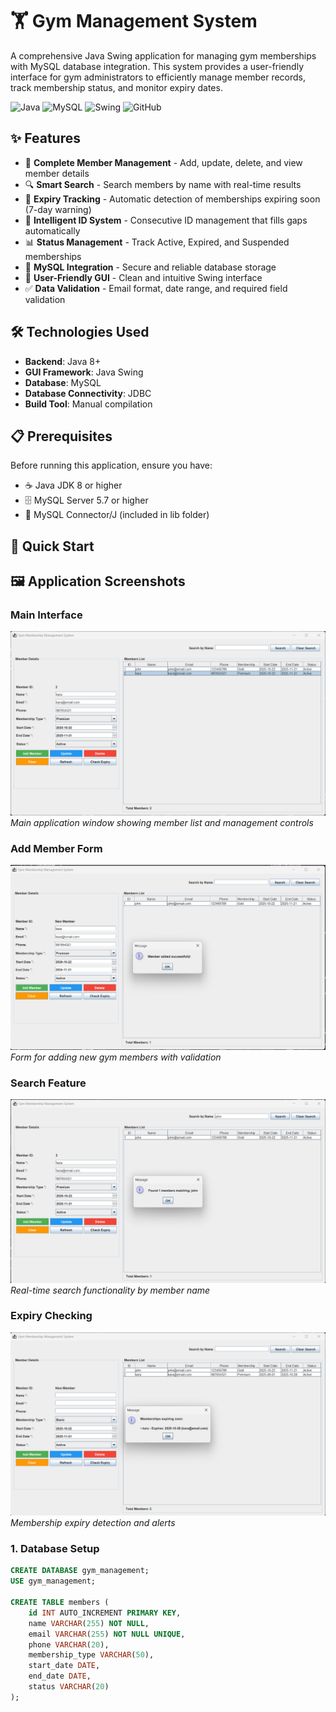 # 🏋️ Gym Management System

A comprehensive Java Swing application for managing gym memberships with MySQL database integration. This system provides a user-friendly interface for gym administrators to efficiently manage member records, track membership status, and monitor expiry dates.

![Java](https://img.shields.io/badge/Java-ED8B00?style=for-the-badge&logo=java&logoColor=white)
![MySQL](https://img.shields.io/badge/MySQL-00000F?style=for-the-badge&logo=mysql&logoColor=white)
![Swing](https://img.shields.io/badge/Java_Swing-ED8B00?style=for-the-badge&logo=java&logoColor=white)
![GitHub](https://img.shields.io/badge/GitHub-100000?style=for-the-badge&logo=github&logoColor=white)

## ✨ Features

- 👥 **Complete Member Management** - Add, update, delete, and view member details
- 🔍 **Smart Search** - Search members by name with real-time results
- 📅 **Expiry Tracking** - Automatic detection of memberships expiring soon (7-day warning)
- 🎯 **Intelligent ID System** - Consecutive ID management that fills gaps automatically
- 📊 **Status Management** - Track Active, Expired, and Suspended memberships
- 💾 **MySQL Integration** - Secure and reliable database storage
- 🎨 **User-Friendly GUI** - Clean and intuitive Swing interface
- ✅ **Data Validation** - Email format, date range, and required field validation

## 🛠 Technologies Used

- **Backend**: Java 8+
- **GUI Framework**: Java Swing
- **Database**: MySQL
- **Database Connectivity**: JDBC
- **Build Tool**: Manual compilation

## 📋 Prerequisites

Before running this application, ensure you have:

- ☕ Java JDK 8 or higher
- 🗄️ MySQL Server 5.7 or higher
- 🔗 MySQL Connector/J (included in lib folder)

## 🚀 Quick Start
## 🖼️ Application Screenshots

### Main Interface
![Main Interface](screenshots/main-ui.png)
*Main application window showing member list and management controls*

### Add Member Form
![Add Member](screenshots/add-member.png)
*Form for adding new gym members with validation*

### Search Feature
![Search Members](screenshots/search-feature.png)
*Real-time search functionality by member name*

### Expiry Checking
![Expiry Check](screenshots/expiry-check.png)
*Membership expiry detection and alerts*
### 1. Database Setup
```sql
CREATE DATABASE gym_management;
USE gym_management;

CREATE TABLE members (
    id INT AUTO_INCREMENT PRIMARY KEY,
    name VARCHAR(255) NOT NULL,
    email VARCHAR(255) NOT NULL UNIQUE,
    phone VARCHAR(20),
    membership_type VARCHAR(50),
    start_date DATE,
    end_date DATE,
    status VARCHAR(20)
);

